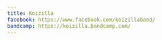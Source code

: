 ```yaml
---
title: Koizilla
facebook: https://www.facebook.com/koizillaband/
bandcamp: https://koizilla.bandcamp.com/
---
```

